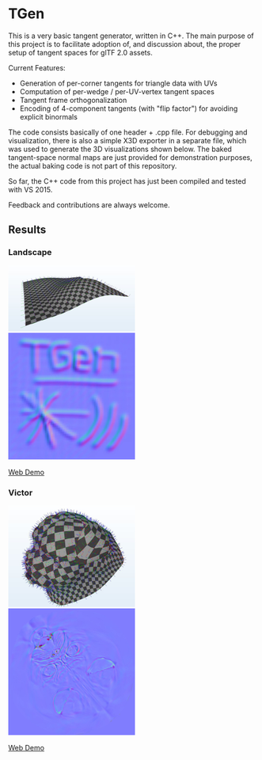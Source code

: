 # TGen

This is a very basic tangent generator, written in C++.
The main purpose of this project is to facilitate adoption of, and discussion about, the proper setup of tangent spaces for glTF 2.0 assets.

Current Features:
* Generation of per-corner tangents for triangle data with UVs
* Computation of per-wedge / per-UV-vertex tangent spaces
* Tangent frame orthogonalization
* Encoding of 4-component tangents (with "flip factor") for avoiding explicit binormals

The code consists basically of one header + .cpp file.
For debugging and visualization, there is also a simple X3D exporter in a separate file, which was used to generate the 3D visualizations shown below.
The baked tangent-space normal maps are just provided for demonstration purposes, the actual baking code is not part of this repository.

So far, the C++ code from this project has just been compiled and tested with VS 2015.

Feedback and contributions are always welcome. 


## Results

### Landscape
<div>
<a href="https://mlimper.github.io/tgen/demo/landscape/index.html">        <img src="images/landscape-tangents.jpg"  width="256"></a>
<a href="https://mlimper.github.io/tgen/demo/landscape/baked/NormalsTS.pn"><img src="images/landscape-normalmap.jpg" width="256"></a>
</div>

[Web Demo](https://mlimper.github.io/tgen/demo/landscape/index.html)


### Victor
<div>
<a href="https://mlimper.github.io/tgen/demo/victor/index.html">         <img src="images/victor-tangents.jpg"  width="256"></a>
<a href="https://mlimper.github.io/tgen/demo/victor/baked/NormalsTS.png"><img src="images/victor-normalmap.jpg" width="256"></a>
</div>

[Web Demo](https://mlimper.github.io/tgen/demo/victor/index.html)
